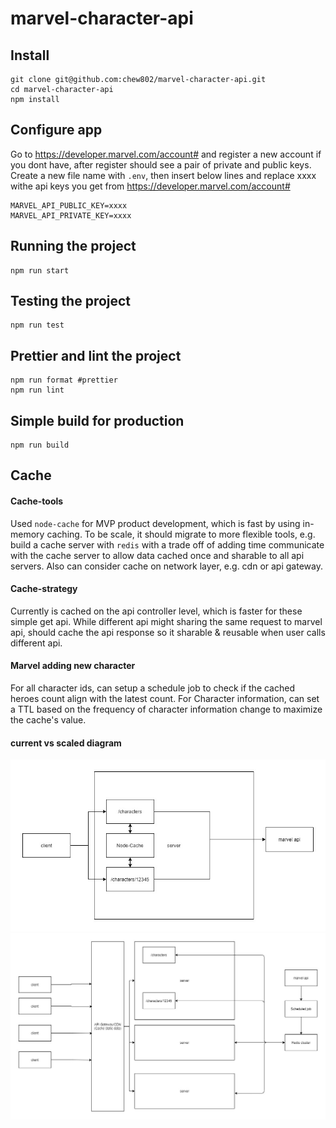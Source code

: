 # marvel-character-api

## Install

    git clone git@github.com:chew802/marvel-character-api.git
    cd marvel-character-api
    npm install

## Configure app
Go to https://developer.marvel.com/account# and register a new account if you dont have, after register should see a pair of private and public keys. 
Create a new file name with `.env`, then insert below lines and replace xxxx withe api keys you get from https://developer.marvel.com/account#

    MARVEL_API_PUBLIC_KEY=xxxx
    MARVEL_API_PRIVATE_KEY=xxxx

## Running the project

    npm run start
	
## Testing the project

    npm run test
	
## Prettier and lint the project

    npm run format #prettier
	npm run lint

## Simple build for production

    npm run build

## Cache
#### Cache-tools
Used `node-cache` for MVP product development, which is fast by using in-memory caching. 
To be scale, it should migrate to more flexible tools, e.g. build a cache server with `redis` with a trade off of adding time communicate with the cache server to allow data cached once and sharable to all api servers. 
Also can consider cache on network layer, e.g. cdn or api gateway. 

#### Cache-strategy
Currently is cached on the api controller level, which is faster for these simple get api. 
While different api might sharing the same request to marvel api, should cache the api response so it sharable & reusable when user calls different api. 

#### Marvel adding new character
For all character ids, can setup a schedule job to check if the cached heroes count align with the latest count. 
For Character information, can set a TTL based on the frequency of character information change to maximize the cache's value. 

#### current vs scaled diagram
![alt text](https://github.com/chew802/marvel-character-api/blob/main/README/current.jpg?raw=true)
![alt text](https://github.com/chew802/marvel-character-api/blob/main/README/scaled.jpg?raw=true)